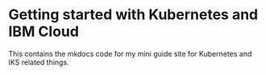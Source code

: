 # Getting started with Kubernetes and IBM Cloud 

This contains the mkdocs code for my mini guide site for Kubernetes and IKS related things. 

